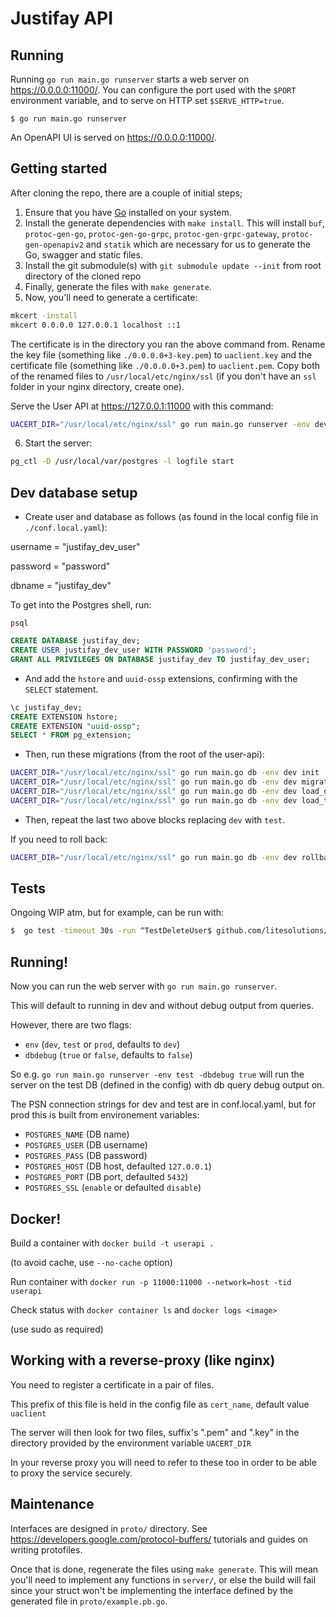 # Justifay API

## Running

Running `go run main.go runserver` starts a web server on https://0.0.0.0:11000/. You can configure
the port used with the `$PORT` environment variable, and to serve on HTTP set
`$SERVE_HTTP=true`.

```
$ go run main.go runserver
```

An OpenAPI UI is served on https://0.0.0.0:11000/.

## Getting started

After cloning the repo, there are a couple of initial steps;

1. Ensure that you have [Go](https://go.dev/doc/install) installed on your system.
2. Install the generate dependencies with `make install`.
   This will install `buf`, `protoc-gen-go`, `protoc-gen-go-grpc`, `protoc-gen-grpc-gateway`,
   `protoc-gen-openapiv2` and `statik` which are necessary for us to generate the Go, swagger and static files.
3. Install the git submodule(s) with `git submodule update --init` from root directory of the cloned repo
4. Finally, generate the files with `make generate`.
5. Now, you'll need to generate a certificate:
```sh
mkcert -install
mkcert 0.0.0.0 127.0.0.1 localhost ::1
```

The certificate is in the directory you ran the above command from. Rename the key file (something like `./0.0.0.0+3-key.pem`) to `uaclient.key` and the certificate file (something like `./0.0.0.0+3.pem`) to `uaclient.pem`. Copy both of the renamed files to `/usr/local/etc/nginx/ssl` (if you don't have an `ssl` folder in your nginx directory, create one).

Serve the User API at https://127.0.0.1:11000 with this command:
```sh
UACERT_DIR="/usr/local/etc/nginx/ssl" go run main.go runserver -env dev -dbdebug true
```
6. Start the server:
```sh
pg_ctl -D /usr/local/var/postgres -l logfile start
```

## Dev database setup

* Create user and database as follows (as found in the local config file in `./conf.local.yaml`):

username = "justifay_dev_user"

password = "password"

dbname = "justifay_dev"

To get into the Postgres shell, run:
```
psql
```

```sql
CREATE DATABASE justifay_dev;
CREATE USER justifay_dev_user WITH PASSWORD 'password';
GRANT ALL PRIVILEGES ON DATABASE justifay_dev TO justifay_dev_user;
```

* And add the `hstore` and `uuid-ossp` extensions, confirming with the `SELECT` statement.
```sql
\c justifay_dev;
CREATE EXTENSION hstore;
CREATE EXTENSION "uuid-ossp";
SELECT * FROM pg_extension;
```

* Then, run these migrations (from the root of the user-api):
```sh
UACERT_DIR="/usr/local/etc/nginx/ssl" go run main.go db -env dev init
UACERT_DIR="/usr/local/etc/nginx/ssl" go run main.go db -env dev migrate                                                                                                     
UACERT_DIR="/usr/local/etc/nginx/ssl" go run main.go db -env dev load_default_fixtures
UACERT_DIR="/usr/local/etc/nginx/ssl" go run main.go db -env dev load_test_fixtures
```

* Then, repeat the last two above blocks replacing `dev` with `test`.

If you need to roll back:

```sh
UACERT_DIR="/usr/local/etc/nginx/ssl" go run main.go db -env dev rollback
```

## Tests

Ongoing WIP atm, but for example, can be run with:

```sh
$  go test -timeout 30s -run ^TestDeleteUser$ github.com/litesolutions/justifay-api/server/users
```

## Running!

Now you can run the web server with `go run main.go runserver`.

This will default to running in dev and without debug output from queries.

However, there are two flags:

- `env` (`dev`, `test` or `prod`, defaults to `dev`)
- `dbdebug` (`true` or `false`, defaults to `false`)

So e.g. `go run main.go runserver -env test -dbdebug true` will run the server on the test DB (defined in the config) with db query debug output on.

The PSN connection strings for dev and test are in conf.local.yaml, but for prod this is built from environement variables:

-	`POSTGRES_NAME` (DB name)
- `POSTGRES_USER` (DB username)
- `POSTGRES_PASS` (DB password)
- `POSTGRES_HOST` (DB host, defaulted `127.0.0.1`)
- `POSTGRES_PORT` (DB port, defaulted `5432`)
- `POSTGRES_SSL` (`enable` or defaulted `disable`)

## Docker!

Build a container with `docker build -t userapi .`

(to avoid cache, use `--no-cache` option)

Run container with `docker run -p 11000:11000 --network=host -tid userapi`

Check status with `docker container ls` and `docker logs <image>`

(use sudo as required)

## Working with a reverse-proxy (like nginx)

You need to register a certificate in a pair of files.

This prefix of this file is held in the config file as `cert_name`, default value `uaclient`

The server will then look for two files, suffix's ".pem" and ".key" in the directory provided by 
the environment variable `UACERT_DIR`

In your reverse proxy you will need to refer to these too in order to be able to proxy the service securely.

## Maintenance

Interfaces are designed in
`proto/` directory. See https://developers.google.com/protocol-buffers/
tutorials and guides on writing protofiles.

Once that is done, regenerate the files using
`make generate`. This will mean you'll need to implement any functions in
`server/`, or else the build will fail since your struct won't
be implementing the interface defined by the generated file in `proto/example.pb.go`.
